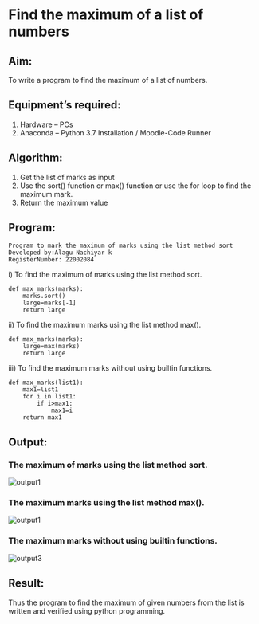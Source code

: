 # Find the maximum of a list of numbers
## Aim:
To write a program to find the maximum of a list of numbers.
## Equipment’s required:
1.	Hardware – PCs
2.	Anaconda – Python 3.7 Installation / Moodle-Code Runner
## Algorithm:

1.	Get the list of marks as input
2.	Use the sort() function or max() function or use the for loop to find the maximum mark.
3.	Return the maximum value

## Program:
```
Program to mark the maximum of marks using the list method sort
Developed by:Alagu Nachiyar k
RegisterNumber: 22002084
```


i)	To find the maximum of marks using the list method sort.
```
def max_marks(marks):
    marks.sort()
    large=marks[-1]
    return large
```


ii)	To find the maximum marks using the list method max().
```
def max_marks(marks):
    large=max(marks)
    return large
```

iii) To find the maximum marks without using builtin functions.
```
def max_marks(list1):
    max1=list1
    for i in list1:
        if i>max1:
            max1=i
    return max1
```



## Output:
### The maximum of marks using the list method sort.
![output1](https://user-images.githubusercontent.com/113497340/190955180-91d86680-793d-4995-82be-f73f94c47cad.jpeg)


### The maximum marks using the list method max().
![output1](https://user-images.githubusercontent.com/113497340/190955326-3ca51bc3-5975-45d5-9451-32a34b8e9e1f.jpeg)



### The maximum marks without using builtin functions.
![output3](https://user-images.githubusercontent.com/113497340/190955292-91102980-ed3e-4a0d-a2e3-6a9925ae00a4.jpeg)


## Result:
Thus the program to find the maximum of given numbers from the list is written and verified using python programming.
